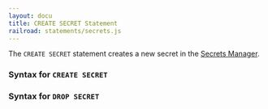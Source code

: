 ```yaml
---
layout: docu
title: CREATE SECRET Statement
railroad: statements/secrets.js
---
```


The `CREATE SECRET` statement creates a new secret in the [Secrets Manager](../../configuration/secrets_manager).

### Syntax for `CREATE SECRET`

<div id="rrdiagram1"></div>

### Syntax for `DROP SECRET`

<div id="rrdiagram2"></div>

